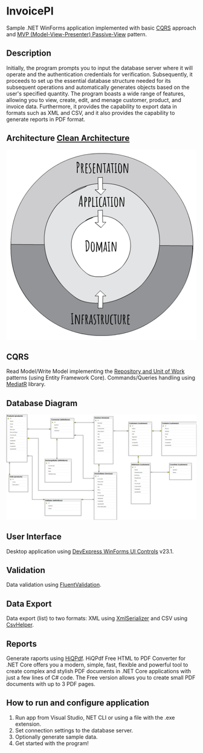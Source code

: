 # InvoicePI
Sample .NET WinForms application implemented with basic [CQRS](https://docs.microsoft.com/en-us/azure/architecture/guide/architecture-styles/cqrs) approach and [MVP (Model-View-Presenter) Passive-View](https://martinfowler.com/eaaDev/PassiveScreen.html) pattern.

## Description
Initially, the program prompts you to input the database server where it will operate and the authentication credentials for verification. 
Subsequently, it proceeds to set up the essential database structure needed for its subsequent operations and automatically generates objects based on the user's specified quantity.
The program boasts a wide range of features, allowing you to view, create, edit, and menage customer, product, and invoice data. 
Furthermore, it provides the capability to export data in formats such as XML and CSV, and it also provides the capability to generate reports in PDF format.

## Architecture [Clean Architecture](https://jasontaylor.dev/clean-architecture-getting-started/)

![projects_dependencies](docs/clean_architecture.jpg)

## CQRS

Read Model/Write Model implementing the [Repository and Unit of Work](https://learn.microsoft.com/en-us/aspnet/mvc/overview/older-versions/getting-started-with-ef-5-using-mvc-4/implementing-the-repository-and-unit-of-work-patterns-in-an-asp-net-mvc-application) patterns (using Entity Framework Core). Commands/Queries handling using [MediatR](https://github.com/jbogard/MediatR) library.

## Database Diagram

![projects_dependencies](docs/database_diagram.png)

## User Interface

Desktop application using [DevExpress WinForms UI Controls](https://www.devexpress.com/products/net/controls/winforms/) v23.1.

## Validation

Data validation using [FluentValidation](https://github.com/JeremySkinner/FluentValidation).

## Data Export

Data export (list) to two formats:
XML using [XmlSerializer](https://learn.microsoft.com/pl-pl/dotnet/api/system.xml.serialization.xmlserializer?view=net-7.0) and CSV using [CsvHelper](https://joshclose.github.io/CsvHelper/).

## Reports

Generate raports using [HiQPdf](https://www.hiqpdf.com). 
HiQPdf Free HTML to PDF Converter for .NET Core offers you a modern, simple, fast, flexible and powerful tool to create complex and stylish PDF documents in .NET Core applications with just a few lines of C# code.
The Free version allows you to create small PDF documents with up to 3 PDF pages. 

## How to run and configure application
1. Run app from Visual Studio, NET CLI or using a file with the .exe extension.
2. Set connection settings to the database server.
2. Optionally generate sample data.
3. Get started with the program!

